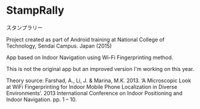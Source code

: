 # StampRally
スタンプラリー 

Project created as part of Android training at National College of Technology, Sendai Campus. Japan (2015)

App based on Indoor Navigation using Wi-Fi Fingerprinting method.

This is not the original app but an improved version I'm working on this year.

Theory source: Farshad, A., Li, J. & Marina, M.K. 2013. ‘A Microscopic Look at WiFi Fingerprinting for Indoor Mobile Phone Localization in Diverse Environments’. 2013 International Conference on Indoor Positioning and Indoor Navigation. pp. 1 – 10.
